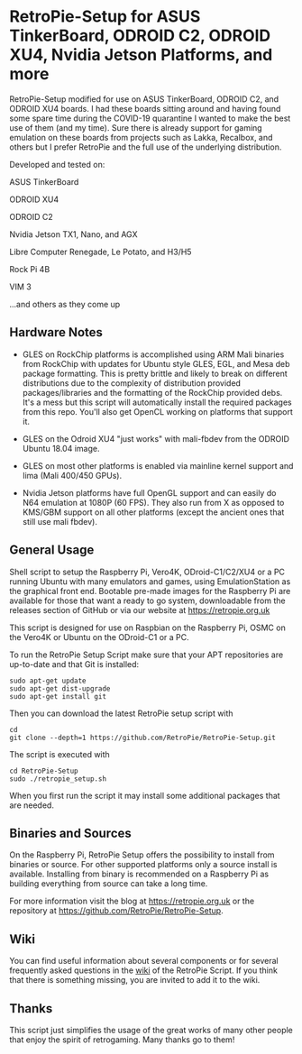 RetroPie-Setup for ASUS TinkerBoard, ODROID C2, ODROID XU4, Nvidia Jetson Platforms, and more
==============
RetroPie-Setup modified for use on ASUS TinkerBoard, ODROID C2, and ODROID XU4 boards. I had these boards sitting around and having found some spare time during the COVID-19 quarantine I wanted to make the best use of them (and my time). Sure there is already support for gaming emulation on these boards from projects such as Lakka, Recalbox, and others but I prefer RetroPie and the full use of the underlying distribution.

Developed and tested on:

ASUS TinkerBoard

ODROID XU4

ODROID C2

Nvidia Jetson TX1, Nano, and AGX

Libre Computer Renegade, Le Potato, and H3/H5

Rock Pi 4B

VIM 3

...and others as they come up

Hardware Notes
-------------

- GLES on RockChip platforms is accomplished using ARM Mali binaries from RockChip with updates for Ubuntu style GLES, EGL, and Mesa deb package formatting. This is pretty brittle and likely to break on different distributions due to the complexity of distribution provided packages/libraries and the formatting of the RockChip provided debs. It's a mess but this script will automatically install the required packages from this repo. You'll also get OpenCL working on platforms that support it.

- GLES on the Odroid XU4 "just works" with mali-fbdev from the ODROID Ubuntu 18.04 image.

- GLES on most other platforms is enabled via mainline kernel support and lima (Mali 400/450 GPUs).

- Nvidia Jetson platforms have full OpenGL support and can easily do N64 emulation at 1080P (60 FPS). They also run from X as opposed to KMS/GBM support on all other platforms (except the ancient ones that still use mali fbdev).

General Usage
-------------

Shell script to setup the Raspberry Pi, Vero4K, ODroid-C1/C2/XU4 or a PC running Ubuntu with many emulators and games, using EmulationStation as the graphical front end. Bootable pre-made images for the Raspberry Pi are available for those that want a ready to go system, downloadable from the releases section of GitHub or via our website at https://retropie.org.uk

This script is designed for use on Raspbian on the Raspberry Pi, OSMC on the Vero4K or Ubuntu on the ODroid-C1 or a PC.

To run the RetroPie Setup Script make sure that your APT repositories are up-to-date and that Git is installed:

```shell
sudo apt-get update
sudo apt-get dist-upgrade
sudo apt-get install git
```

Then you can download the latest RetroPie setup script with

```shell
cd
git clone --depth=1 https://github.com/RetroPie/RetroPie-Setup.git
```

The script is executed with 

```shell
cd RetroPie-Setup
sudo ./retropie_setup.sh
```

When you first run the script it may install some additional packages that are needed.

Binaries and Sources
--------------------

On the Raspberry Pi, RetroPie Setup offers the possibility to install from binaries or source. For other supported platforms only a source install is available. Installing from binary is recommended on a Raspberry Pi as building everything from source can take a long time.

For more information visit the blog at https://retropie.org.uk or the repository at https://github.com/RetroPie/RetroPie-Setup.

Wiki
----

You can find useful information about several components or for several frequently asked questions in the [wiki](https://github.com/RetroPie/RetroPie-Setup/wiki) of the RetroPie Script. If you think that there is something missing, you are invited to add it to the wiki.


Thanks
------

This script just simplifies the usage of the great works of many other people that enjoy the spirit of retrogaming. Many thanks go to them!
